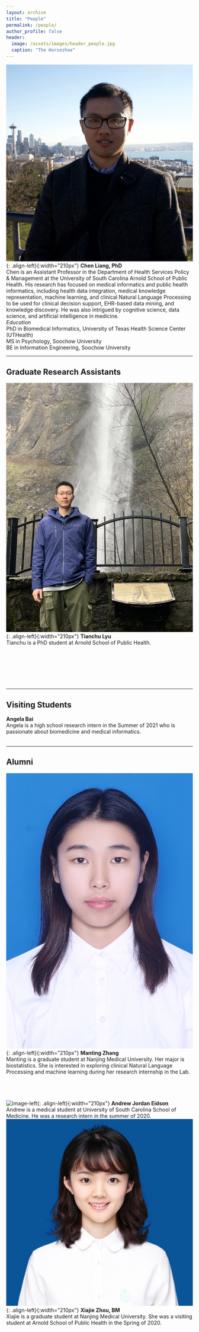 ```yaml
---
layout: archive
title: "People"
permalink: /people/
author_profile: false
header:
  image: /assets/images/header_people.jpg
  caption: "The Horseshoe"
---
```


![image-left](/assets/images/avatar_ChenLiang2.jpg){: .align-left}{:width="210px"}
**Chen Liang, PhD**<br/>
Chen is an Assistant Professor in the Department of Health Services Policy & Management at the University of South Carolina Arnold School of Public Health. His research has focused on medical informatics and public health informatics, including health data integration, medical knowledge representation, machine learning, and clinical Natural Language Processing to be used for clinical decision support, EHR-based data mining, and knowledge discovery. He was also intrigued by cognitive science, data science, and artificial intelligence in medicine.<br/>
*Education*<br/>
PhD in Biomedical Informatics, University of Texas Health Science Center (UTHealth)<br/>
MS in Psychology, Soochow University<br/>
BE in Information Engineering, Soochow University<br/>

---
## Graduate Research Assistants
![image-left](/assets/images/avatar_TianchuLyu.jpg){: .align-left}{:width="210px"}
**Tianchu Lyu**<br/>
Tianchu is a PhD student at Arnold School of Public Health. <br/>
<br/>
<br/>
<br/>
<br/>
<br/>
<br/>

--- 
## Visiting Students
**Angela Bai**<br/>
Angela is a high school research intern in the Summer of 2021 who is passionate about biomedicine and medical informatics.<br/>
<br/>

---
## Alumni
![image-left](/assets/images/avatar_MantingZhang.jpg){: .align-left}{:width="210px"}
**Manting Zhang**<br/>
Manting is a graduate student at Nanjing Medical University. Her major is biostatistics. She is interested in exploring clinical Natural Language Processing and machine learning during her research internship in the Lab.<br/>
<br/>
<br/>
<br/>
<br/>
![image-left](/assets/images/avatar_AndrewEidson.jpg){: .align-left}{:width="210px"}
**Andrew Jordan Eidson**<br/>
Andrew is a medical student at University of South Carolina School of Medicine. He was a research intern in the summer of 2020.<br/>
![image-left](/assets/images/avatar_XiajieZhou.jpg){: .align-left}{:width="210px"}
**Xiajie Zhou, BM**<br/>
Xiajie is a graduate student at Nanjing Medical University. She was a visiting student at Arnold School of Public Health in the Spring of 2020. <br/>
<br/>
<br/>
<br/>
<br/>

